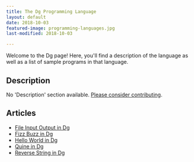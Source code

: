 ```yaml
---
title: The Dg Programming Language
layout: default
date: 2018-10-03
featured-image: programming-languages.jpg
last-modified: 2018-10-03

---
```


Welcome to the Dg page! Here, you'll find a description of the language as well as a list of sample programs in that language.

## Description

No 'Description' section available. [Please consider contributing](https://github.com/TheRenegadeCoder/sample-programs-website).

## Articles

- [File Input Output in Dg](https://sampleprograms.io/projects/file-input-output/dg)
- [Fizz Buzz in Dg](https://sampleprograms.io/projects/fizz-buzz/dg)
- [Hello World in Dg](https://sampleprograms.io/projects/hello-world/dg)
- [Quine in Dg](https://sampleprograms.io/projects/quine/dg)
- [Reverse String in Dg](https://sampleprograms.io/projects/reverse-string/dg)